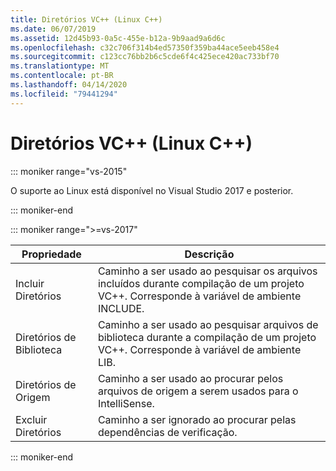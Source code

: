```yaml
---
title: Diretórios VC++ (Linux C++)
ms.date: 06/07/2019
ms.assetid: 12d45b93-0a5c-455e-b12a-9b9aad9a6d6c
ms.openlocfilehash: c32c706f314b4ed57350f359ba44ace5eeb458e4
ms.sourcegitcommit: c123cc76bb2b6c5cde6f4c425ece420ac733bf70
ms.translationtype: MT
ms.contentlocale: pt-BR
ms.lasthandoff: 04/14/2020
ms.locfileid: "79441294"
---
```

# <a name="vc-directories-linux-c"></a>Diretórios VC++ (Linux C++)

::: moniker range="vs-2015"

O suporte ao Linux está disponível no Visual Studio 2017 e posterior.

::: moniker-end

::: moniker range=">=vs-2017"

| Propriedade | Descrição |
|--|--|
| Incluir Diretórios | Caminho a ser usado ao pesquisar os arquivos incluídos durante compilação de um projeto VC++.  Corresponde à variável de ambiente INCLUDE. |
| Diretórios de Biblioteca | Caminho a ser usado ao pesquisar arquivos de biblioteca durante a compilação de um projeto VC++.  Corresponde à variável de ambiente LIB. |
| Diretórios de Origem | Caminho a ser usado ao procurar pelos arquivos de origem a serem usados para o IntelliSense. |
| Excluir Diretórios | Caminho a ser ignorado ao procurar pelas dependências de verificação. |

::: moniker-end
